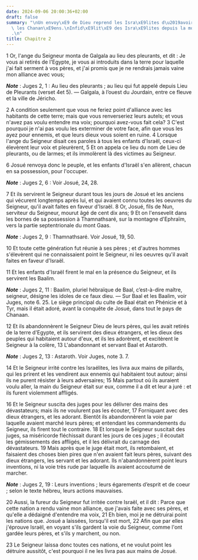 ```yaml
---
date: 2024-09-06 20:00:36+02:00
draft: false
summary: "\nUn envoy\xE9 de Dieu reprend les Isra\xE9lites d\u2019avoir \xE9pargn\xE9\
  \ les Chanan\xE9ens.\nInfid\xE9lit\xE9 des Isra\xE9lites depuis la mort de Josu\xE9\
  .\n"
title: Chapitre 2
---
```





1 Or, l'ange du Seigneur monta de Galgala au lieu des pleurants, et dit : Je vous ai retirés de l'Egypte, je vous ai introduits dans la terre pour laquelle j'ai fait serment à vos pères, et j'ai promis que je ne rendrais jamais vaine mon alliance avec vous;

***Note*** :  Juges 2, 1 : Au lieu des pleurants ; au lieu qui fut appelé depuis Lieu de Pleurants (verset 4et 5). ― Galgala, à l’ouest du Jourdain, entre ce fleuve et la ville de Jéricho.

2 A condition seulement que vous ne feriez point d'alliance avec les habitants de cette terre; mais que vous renverseriez leurs autels; et vous n'avez pas voulu entendre ma voix; pourquoi avez-vous fait cela? 3 C'est pourquoi je n'ai pas voulu les exterminer de votre face, afin que vous les ayez pour ennemis, et que leurs dieux vous soient en ruine. 4 Lorsque l'ange du Seigneur disait ces paroles à tous les enfants d'Israël, ceux-ci élevèrent leur voix et pleurèrent, 5 Et on appela ce lieu du nom de Lieu de pleurants, ou de larmes; et ils immolèrent là des victimes au Seigneur.


6 Josué renvoya donc le peuple, et les enfants d'Israël s'en allèrent, chacun en sa possession, pour l'occuper.

***Note*** :  Juges 2, 6 : Voir Josué, 24, 28.

7 Et ils servirent le Seigneur durant tous les jours de Josué et les anciens qui vécurent longtemps après lui, et qui avaient connu toutes les oeuvres du Seigneur, qu'il avait faites en faveur d'Israël. 8 Or, Josué, fils de Nun, serviteur du Seigneur, mourut âgé de cent dix ans; 9 Et on l'ensevelit dans les bornes de sa possession à Thamnathsaré, sur la montagne d'Ephraïm, vers la partie septentrionale du mont Gaas.

***Note*** :  Juges 2, 9 : Thamnathsaré. Voir Josué, 19, 50.


10 Et toute cette génération fut réunie à ses pères ; et d'autres hommes s'élevèrent qui ne connaissaient point le Seigneur, ni les oeuvres qu'il avait faites en faveur d'Israël.


11 Et les enfants d'Israël firent le mal en la présence du Seigneur, et ils servirent les Baalim.

***Note*** :  Juges 2, 11 : Baalim, pluriel hébraïque de Baal, c’est-à-dire maître, seigneur, désigne les idoles de ce faux dieu. ― Sur Baal et les Baalim, voir Juges, note 6. 25. Le siège principal du culte de Baal était en Phénicie et à Tyr, mais il était adoré, avant la conquête de Josué, dans tout le pays de Chanaan.

12 Et ils abandonnèrent le Seigneur Dieu de leurs pères, qui les avait retirés de la terre d'Egypte, et ils servirent des dieux étrangers, et les dieux des peuples qui habitaient autour d'eux, et ils les adorèrent, et excitèrent le Seigneur à la colère, 13 L'abandonnant et servant Baal et Astaroth.

***Note*** :  Juges 2, 13 : Astaroth. Voir Juges, note 3. 7.


14 Et le Seigneur irrité contre les Israélites, les livra aux mains de pillards, qui les prirent et les vendirent aux ennemis qui habitaient tout autour; ainsi ils ne purent résister à leurs adversaires; 15 Mais partout où ils auraient voulu aller, la main du Seigneur était sur eux, comme il a dit et leur a juré : et ils furent violemment affligés.


16 Et le Seigneur suscita des juges pour les délivrer des mains des dévastateurs; mais ils ne voulurent pas les écouter, 17 Forniquant avec des dieux étrangers, et les adorant. Bientôt ils abandonnèrent la voie par laquelle avaient marché leurs pères; et entendant les commandements du Seigneur, ils firent tout le contraire. 18 Et lorsque le Seigneur suscitait des juges, sa miséricorde fléchissait durant les jours de ces juges ; il écoutait les gémissements des affligés, et il les délivrait du carnage des dévastateurs. 19 Mais après que le juge était mort, ils retombaient, et faisaient des choses bien pires que n'en avaient fait leurs pères, suivant des dieux étrangers, les servant et les adorant. Ils n'abandonnèrent point leurs inventions, ni la voie très rude par laquelle ils avaient accoutumé de marcher.

***Note*** :  Juges 2, 19 : Leurs inventions ; leurs égarements d’esprit et de coeur ; selon le texte hébreu, leurs actions mauvaises.


20 Aussi, la fureur du Seigneur fut irritée contre Israël, et il dit : Parce que cette nation a rendu vaine mon alliance, que j'avais faite avec ses pères, et qu'elle a dédaigné d'entendre ma voix, 21 Eh bien, moi je ne détruirai point les nations que. Josué a laissées, lorsqu'il est mort, 22 Afin que par elles j'éprouve Israël, en voyant s'ils gardent la voie du Seigneur, comme l'ont gardée leurs pères, et s'ils y marchent, ou non.


23 Le Seigneur laissa donc toutes ces nations, et ne voulut point les détruire aussitôt, c'est pourquoi il ne les livra pas aux mains de Josué.

